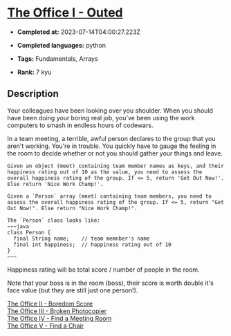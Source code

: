 # [The Office I - Outed](https://www.codewars.com/kata/57ecf6efc7fe13eb070000e1)

- **Completed at:** 2023-07-14T04:00:27.223Z

- **Completed languages:** python

- **Tags:** Fundamentals, Arrays

- **Rank:** 7 kyu

## Description

Your colleagues have been looking over you shoulder. When you should have been doing your boring real job, you've been using the work computers to smash in endless hours of codewars.

In a team meeting, a terrible, awful person declares to the group that you aren't working. You're in trouble. You quickly have to gauge the feeling in the room to decide whether or not you should gather your things and leave. 

```if-not:java
Given an object (meet) containing team member names as keys, and their happiness rating out of 10 as the value, you need to assess the overall happiness rating of the group. If <= 5, return 'Get Out Now!'. Else return 'Nice Work Champ!'.
```
```if:java
Given a `Person` array (meet) containing team members, you need to assess the overall happiness rating of the group. If <= 5, return "Get Out Now!". Else return "Nice Work Champ!".

The `Person` class looks like:
~~~java
class Person {
  final String name;    // team memnber's name
  final int happiness;  // happiness rating out of 10
}
~~~
```

Happiness rating will be total score / number of people in the room.

Note that your boss is in the room (boss), their score is worth double it's face value (but they are still just one person!).

<a href='https://www.codewars.com/kata/the-office-ii-boredom-score'>The Office II - Boredom Score</a><br>
<a href='https://www.codewars.com/kata/the-office-iii-broken-photocopier'>The Office III - Broken Photocopier</a><br>
<a href='https://www.codewars.com/kata/the-office-iv-find-a-meeting-room'>The Office IV - Find a Meeting Room</a><br>
<a href='https://www.codewars.com/kata/the-office-v-find-a-chair'>The Office V - Find a Chair</a><br>
